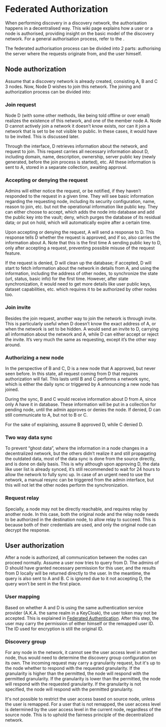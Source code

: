 # Federated Authorization

When performing discovery in a discovery network, the authorisation happens in a decentralised way. This wiki page explains how a user or a node is authorised, providing insight on the basic model of the discovery network. For a general authorisation process, refer to the [](authorisation-model).

The federated authorisation process can be divided into 2 parts: authorising the server where the requests originate from, and the user himself.

## Node authorization

Assume that a discovery network is already created, consisting A, B and C 3 nodes. Now, Node D wishes to join this network. The joining and authorization process can be divided into:

### Join request

Node D (with some other methods, like being told offline or over email) realizes the existence of this network, and one of the member node A. Node D cannot actively join a network it doesn’t know exists, nor can it join a network that is set to be not visible to public. In these cases, it would have to be invited. This is discussed later.

Through the interface, D retrieves information about the network, and request to join. This request carries all necessary information about D, including domain, name, description, ownership, server public key (newly generated, before the join process is started), etc. All these information is sent to A, stored in a separate collection, awaiting approval.

### Accepting or denying the request

Admins will either notice the request, or be notified, if they haven’t responded to the request in a given time. They will see basic information regarding the requesting node, including its security configuration, name, reason to join, etc. but not the operational information like public key. They can either choose to accept, which adds the node into database and add the public key into the vault; deny, which purges the database of its residual data; or put on hold, which will automatically expire after a certain time.

Upon accepting or denying the request, A will send a response to D. This response tells D whether the request is approved, and if so, also carries the information about A. Note that this is the first time A sending public key to D, only after accepting a request, preventing possible misuse of the request feature.

If the request is denied, D will clean up the database; if accepted, D will start to fetch information about the network in details from A, and using the information, including the address of other nodes, to synchronize the state (url, status, basic info) for the first time. However, after state synchronization, it would need to get more details like user public keys, dataset capabilities, etc. which requires it to be authorized by other nodes too.

### Join invite

Besides the join request, another way to join the network is through invite. This is particularly useful when D doesn’t know the exact address of A, or when the network is set to be hidden. A would send an invite to D, carrying all information about the network and A, while D can either accept or reject the invite. It’s very much the same as requesting, except it’s the other way around.

### Authorizing a new node

In the perspective of B and C, D is a new node that A approved, but never seen before. In this state, all request coming from D that requires authorization will fail. This lasts until B and C performs a network sync, which is either the daily sync or triggered by A announcing a new node has joined.

During the sync, B and C would receive information about D from A, since only A have it in database. These information will be put in a collection for pending node, until the admin approves or denies the node. If denied, D can still communicate to A, but not to B or C.

For the sake of explaining, assume B approved D, while C denied D.

### Two way data sync

To prevent “ghost data”, where the information in a node changes in a decentralized network, but the others didn’t realize it and still propagating the outdated data, most of the data sync is done from the source directly, and is done on daily basis. This is why although upon approving D, the data like user list is already synced, it’s still recommended to wait for 24 hours to allow the network to fully sync up. In case of an urgent need to use the network, a manual resync can be triggered from the admin interface, but this will not let the other nodes perform the synchronization.

### Request relay

Specially, a node may not be directly reachable, and requires relay by another node. In this case, both the original node and the relay node needs to be authorized in the destination node, to allow relay to succeed. This is because both of their credentials are used, and only the original node can decrypt the response.

## User authorization

After a node is authorized, all communication between the nodes can proceed normally. Assume a user now tries to query from D. The admins of D should have granted necessary permission for this user, and the results from D locally will be returned directly to the user. In the meantime, the query is also sent to A and B. C is ignored due to it not accepting D, the query won’t be sent in the first place.

### User mapping

Based on whether A and D is using the same authentication service provider (A.K.A. the same realm in a KeyCloak), the user token may not be accepted. This is explained in [Federated Authentication](federated-authentication.md). After this step, the user may carry the permission of either himself or the remapped user ID. The ID used for encryption is still the original ID.

### Discovery group

For any node in the network, it cannot see the user access level in another node, thus would need to determine the discovery group configuration on its own. The incoming request may carry a granularity request, but it's up to the node whether to respond with the requested granularity. If the granularity is higher than the permitted, the node will respond with the permitted granularity. If the granularity is lower than the permitted, the node will respond with the requested granularity. If the granularity is not specified, the node will respond with the permitted granularity.

It's not possible to restrict the user access based on source node, unless the user is remapped. For a user that is not remapped, the user access level is determined by the user access level in the current node, regardless of the source node. This is to uphold the fairness principle of the decentralized network.

